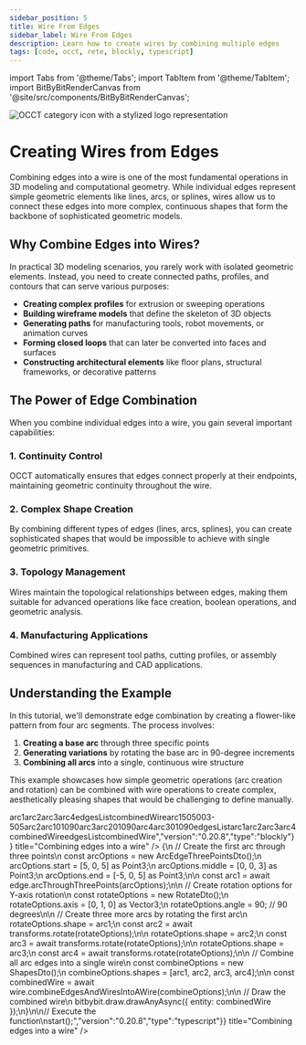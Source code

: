 ```yaml
---
sidebar_position: 5
title: Wire From Edges
sidebar_label: Wire From Edges
description: Learn how to create wires by combining multiple edges
tags: [code, occt, rete, blockly, typescript]
---
```


import Tabs from '@theme/Tabs';
import TabItem from '@theme/TabItem';
import BitByBitRenderCanvas from '@site/src/components/BitByBitRenderCanvas';

<img 
  class="category-icon-small" 
  src="https://s.bitbybit.dev/assets/icons/white/occt-icon.svg" 
  alt="OCCT category icon with a stylized logo representation" 
  title="OCCT category icon" />

# Creating Wires from Edges

Combining edges into a wire is one of the most fundamental operations in 3D modeling and computational geometry. While individual edges represent simple geometric elements like lines, arcs, or splines, wires allow us to connect these edges into more complex, continuous shapes that form the backbone of sophisticated geometric models.

## Why Combine Edges into Wires?

In practical 3D modeling scenarios, you rarely work with isolated geometric elements. Instead, you need to create connected paths, profiles, and contours that can serve various purposes:

- **Creating complex profiles** for extrusion or sweeping operations
- **Building wireframe models** that define the skeleton of 3D objects
- **Generating paths** for manufacturing tools, robot movements, or animation curves
- **Forming closed loops** that can later be converted into faces and surfaces
- **Constructing architectural elements** like floor plans, structural frameworks, or decorative patterns

## The Power of Edge Combination

When you combine individual edges into a wire, you gain several important capabilities:

### 1. **Continuity Control**
OCCT automatically ensures that edges connect properly at their endpoints, maintaining geometric continuity throughout the wire.

### 2. **Complex Shape Creation**
By combining different types of edges (lines, arcs, splines), you can create sophisticated shapes that would be impossible to achieve with single geometric primitives.

### 3. **Topology Management**
Wires maintain the topological relationships between edges, making them suitable for advanced operations like face creation, boolean operations, and geometric analysis.

### 4. **Manufacturing Applications**
Combined wires can represent tool paths, cutting profiles, or assembly sequences in manufacturing and CAD applications.

## Understanding the Example

In this tutorial, we'll demonstrate edge combination by creating a flower-like pattern from four arc segments. The process involves:

1. **Creating a base arc** through three specific points
2. **Generating variations** by rotating the base arc in 90-degree increments
3. **Combining all arcs** into a single, continuous wire structure

This example showcases how simple geometric operations (arc creation and rotation) can be combined with wire operations to create complex, aesthetically pleasing shapes that would be challenging to define manually.

<Tabs groupId="combine-edges-into-wire">
<TabItem value="rete" label="Rete">
    <BitByBitRenderCanvas
    requireManualStart={true}
    script={{"script":"{\"id\":\"rete-v2-json\",\"nodes\":{\"d3eae5ce6dc65c7d\":{\"id\":\"d3eae5ce6dc65c7d\",\"name\":\"bitbybit.occt.shapes.edge.arcThroughThreePoints\",\"customName\":\"arc through three points\",\"async\":true,\"drawable\":true,\"data\":{\"genericNodeData\":{\"hide\":true,\"oneOnOne\":false,\"flatten\":0,\"forceExecution\":false},\"start\":[0,0,0],\"middle\":[0,1,0],\"end\":[0,0,1]},\"inputs\":{\"start\":{\"connections\":[{\"node\":\"b0c0c10ad0f0b376\",\"output\":\"result\",\"data\":{}}]},\"middle\":{\"connections\":[{\"node\":\"b0f0ab88ce56530b\",\"output\":\"result\",\"data\":{}}]},\"end\":{\"connections\":[{\"node\":\"eb556be1eebab3e1\",\"output\":\"result\",\"data\":{}}]}},\"position\":[534.1448402109038,379.3579836100596]},\"b0c0c10ad0f0b376\":{\"id\":\"b0c0c10ad0f0b376\",\"name\":\"bitbybit.vector.vectorXYZ\",\"customName\":\"vector xyz\",\"async\":false,\"drawable\":true,\"data\":{\"genericNodeData\":{\"hide\":true,\"oneOnOne\":false,\"flatten\":0,\"forceExecution\":false},\"x\":5,\"y\":0,\"z\":5},\"inputs\":{},\"position\":[94.57403303556532,90.44351868458702]},\"b0f0ab88ce56530b\":{\"id\":\"b0f0ab88ce56530b\",\"name\":\"bitbybit.vector.vectorXYZ\",\"customName\":\"vector xyz\",\"async\":false,\"drawable\":true,\"data\":{\"genericNodeData\":{\"hide\":true,\"oneOnOne\":false,\"flatten\":0,\"forceExecution\":false},\"x\":0,\"y\":0,\"z\":3},\"inputs\":{},\"position\":[89.45148079042713,428.0205711278293]},\"eb556be1eebab3e1\":{\"id\":\"eb556be1eebab3e1\",\"name\":\"bitbybit.vector.vectorXYZ\",\"customName\":\"vector xyz\",\"async\":false,\"drawable\":true,\"data\":{\"genericNodeData\":{\"hide\":true,\"oneOnOne\":false,\"flatten\":0,\"forceExecution\":false},\"x\":-5,\"y\":0,\"z\":5},\"inputs\":{},\"position\":[96.3359847306213,789.091745319537]},\"813ef50a24796266\":{\"id\":\"813ef50a24796266\",\"name\":\"bitbybit.occt.transforms.rotate\",\"customName\":\"rotate\",\"async\":true,\"drawable\":true,\"data\":{\"genericNodeData\":{\"hide\":true,\"oneOnOne\":false,\"flatten\":0,\"forceExecution\":false},\"axis\":[0,0,1],\"angle\":90},\"inputs\":{\"shape\":{\"connections\":[{\"node\":\"d3eae5ce6dc65c7d\",\"output\":\"result\",\"data\":{}}]},\"axis\":{\"connections\":[{\"node\":\"639ad3b9d7d8fb96\",\"output\":\"result\",\"data\":{}}]}},\"position\":[979.2191844359841,528.0582678468946]},\"639ad3b9d7d8fb96\":{\"id\":\"639ad3b9d7d8fb96\",\"name\":\"bitbybit.vector.vectorXYZ\",\"customName\":\"vector xyz\",\"async\":false,\"drawable\":true,\"data\":{\"genericNodeData\":{\"hide\":true,\"oneOnOne\":false,\"flatten\":0,\"forceExecution\":false},\"x\":0,\"y\":1,\"z\":0},\"inputs\":{},\"position\":[544.652073196799,1052.9517323029297]},\"83256d1d59d91e85\":{\"id\":\"83256d1d59d91e85\",\"name\":\"bitbybit.occt.transforms.rotate\",\"customName\":\"rotate\",\"async\":true,\"drawable\":true,\"data\":{\"genericNodeData\":{\"hide\":true,\"oneOnOne\":false,\"flatten\":0,\"forceExecution\":false},\"axis\":[0,0,1],\"angle\":90},\"inputs\":{\"shape\":{\"connections\":[{\"node\":\"813ef50a24796266\",\"output\":\"result\",\"data\":{}}]},\"axis\":{\"connections\":[{\"node\":\"639ad3b9d7d8fb96\",\"output\":\"result\",\"data\":{}}]}},\"position\":[1396.0370000621306,710.2873028136673]},\"46a4c9a430a67a38\":{\"id\":\"46a4c9a430a67a38\",\"name\":\"bitbybit.occt.transforms.rotate\",\"customName\":\"rotate\",\"async\":true,\"drawable\":true,\"data\":{\"genericNodeData\":{\"hide\":true,\"oneOnOne\":false,\"flatten\":0,\"forceExecution\":false},\"axis\":[0,0,1],\"angle\":90},\"inputs\":{\"shape\":{\"connections\":[{\"node\":\"83256d1d59d91e85\",\"output\":\"result\",\"data\":{}}]},\"axis\":{\"connections\":[{\"node\":\"639ad3b9d7d8fb96\",\"output\":\"result\",\"data\":{}}]}},\"position\":[1779.8751584275665,993.0350632431747]},\"d9118ec2955d5d74\":{\"id\":\"d9118ec2955d5d74\",\"name\":\"bitbybit.lists.createList\",\"customName\":\"create list\",\"data\":{},\"inputs\":{\"listElements\":{\"connections\":[{\"node\":\"d3eae5ce6dc65c7d\",\"output\":\"result\",\"data\":{}},{\"node\":\"813ef50a24796266\",\"output\":\"result\",\"data\":{}},{\"node\":\"83256d1d59d91e85\",\"output\":\"result\",\"data\":{}},{\"node\":\"46a4c9a430a67a38\",\"output\":\"result\",\"data\":{}}]}},\"position\":[2251.1631148261968,392.62231116107625]},\"4aa103865a33f040\":{\"id\":\"4aa103865a33f040\",\"name\":\"bitbybit.occt.shapes.wire.combineEdgesAndWiresIntoAWire\",\"customName\":\"combine edges and wires into a wire\",\"async\":true,\"drawable\":true,\"data\":{\"genericNodeData\":{\"hide\":false,\"oneOnOne\":false,\"flatten\":0,\"forceExecution\":false}},\"inputs\":{\"shapes\":{\"connections\":[{\"node\":\"d9118ec2955d5d74\",\"output\":\"list\",\"data\":{}}]}},\"position\":[2635.0126636293408,351.4568381003743]}}}","version":"0.20.8","type":"rete"}}
    title="Combining edges into a wire"
    />
</TabItem>
<TabItem value="blockly" label="Blockly">
  <BitByBitRenderCanvas
    requireManualStart={true}
    script={{"script":"<xml xmlns=\"https://developers.google.com/blockly/xml\"><variables><variable id=\"arc1\">arc1</variable><variable id=\"arc2\">arc2</variable><variable id=\"arc3\">arc3</variable><variable id=\"arc4\">arc4</variable><variable id=\"edgesList\">edgesList</variable><variable id=\"combinedWire\">combinedWire</variable></variables><block type=\"variables_set\" id=\"create_arc1\" x=\"50\" y=\"50\"><field name=\"VAR\" id=\"arc1\">arc1</field><value name=\"VALUE\"><block type=\"bitbybit.occt.shapes.edge.arcThroughThreePoints\" id=\"arc_through_three_points\"><value name=\"Start\"><block type=\"bitbybit.point.pointXYZ\" id=\"arc_start\"><value name=\"X\"><block type=\"math_number\" id=\"start_x\"><field name=\"NUM\">5</field></block></value><value name=\"Y\"><block type=\"math_number\" id=\"start_y\"><field name=\"NUM\">0</field></block></value><value name=\"Z\"><block type=\"math_number\" id=\"start_z\"><field name=\"NUM\">5</field></block></value></block></value><value name=\"Middle\"><block type=\"bitbybit.point.pointXYZ\" id=\"arc_middle\"><value name=\"X\"><block type=\"math_number\" id=\"middle_x\"><field name=\"NUM\">0</field></block></value><value name=\"Y\"><block type=\"math_number\" id=\"middle_y\"><field name=\"NUM\">0</field></block></value><value name=\"Z\"><block type=\"math_number\" id=\"middle_z\"><field name=\"NUM\">3</field></block></value></block></value><value name=\"End\"><block type=\"bitbybit.point.pointXYZ\" id=\"arc_end\"><value name=\"X\"><block type=\"math_number\" id=\"end_x\"><field name=\"NUM\">-5</field></block></value><value name=\"Y\"><block type=\"math_number\" id=\"end_y\"><field name=\"NUM\">0</field></block></value><value name=\"Z\"><block type=\"math_number\" id=\"end_z\"><field name=\"NUM\">5</field></block></value></block></value></block></value><next><block type=\"variables_set\" id=\"create_arc2\" x=\"50\" y=\"150\"><field name=\"VAR\" id=\"arc2\">arc2</field><value name=\"VALUE\"><block type=\"bitbybit.occt.transforms.rotate\" id=\"rotate_arc_90_1\"><value name=\"Shape\"><block type=\"variables_get\" id=\"get_arc1_for_rotate\"><field name=\"VAR\" id=\"arc1\">arc1</field></block></value><value name=\"Axis\"><block type=\"bitbybit.vector.vectorXYZ\" id=\"rotation_axis_1\"><value name=\"X\"><block type=\"math_number\" id=\"axis_x_1\"><field name=\"NUM\">0</field></block></value><value name=\"Y\"><block type=\"math_number\" id=\"axis_y_1\"><field name=\"NUM\">1</field></block></value><value name=\"Z\"><block type=\"math_number\" id=\"axis_z_1\"><field name=\"NUM\">0</field></block></value></block></value><value name=\"Angle\"><block type=\"math_number\" id=\"rotation_angle_1\"><field name=\"NUM\">90</field></block></value></block></value><next><block type=\"variables_set\" id=\"create_arc3\" x=\"50\" y=\"250\"><field name=\"VAR\" id=\"arc3\">arc3</field><value name=\"VALUE\"><block type=\"bitbybit.occt.transforms.rotate\" id=\"rotate_arc_90_2\"><value name=\"Shape\"><block type=\"variables_get\" id=\"get_arc2_for_rotate\"><field name=\"VAR\" id=\"arc2\">arc2</field></block></value><value name=\"Axis\"><block type=\"bitbybit.vector.vectorXYZ\" id=\"rotation_axis_2\"><value name=\"X\"><block type=\"math_number\" id=\"axis_x_2\"><field name=\"NUM\">0</field></block></value><value name=\"Y\"><block type=\"math_number\" id=\"axis_y_2\"><field name=\"NUM\">1</field></block></value><value name=\"Z\"><block type=\"math_number\" id=\"axis_z_2\"><field name=\"NUM\">0</field></block></value></block></value><value name=\"Angle\"><block type=\"math_number\" id=\"rotation_angle_2\"><field name=\"NUM\">90</field></block></value></block></value><next><block type=\"variables_set\" id=\"create_arc4\" x=\"50\" y=\"350\"><field name=\"VAR\" id=\"arc4\">arc4</field><value name=\"VALUE\"><block type=\"bitbybit.occt.transforms.rotate\" id=\"rotate_arc_90_3\"><value name=\"Shape\"><block type=\"variables_get\" id=\"get_arc3_for_rotate\"><field name=\"VAR\" id=\"arc3\">arc3</field></block></value><value name=\"Axis\"><block type=\"bitbybit.vector.vectorXYZ\" id=\"rotation_axis_3\"><value name=\"X\"><block type=\"math_number\" id=\"axis_x_3\"><field name=\"NUM\">0</field></block></value><value name=\"Y\"><block type=\"math_number\" id=\"axis_y_3\"><field name=\"NUM\">1</field></block></value><value name=\"Z\"><block type=\"math_number\" id=\"axis_z_3\"><field name=\"NUM\">0</field></block></value></block></value><value name=\"Angle\"><block type=\"math_number\" id=\"rotation_angle_3\"><field name=\"NUM\">90</field></block></value></block></value><next><block type=\"variables_set\" id=\"create_edges_list\" x=\"50\" y=\"450\"><field name=\"VAR\" id=\"edgesList\">edgesList</field><value name=\"VALUE\"><block type=\"lists_create_with\" id=\"create_list_with_arcs\"><mutation items=\"4\"></mutation><value name=\"ADD0\"><block type=\"variables_get\" id=\"get_arc1_for_list\"><field name=\"VAR\" id=\"arc1\">arc1</field></block></value><value name=\"ADD1\"><block type=\"variables_get\" id=\"get_arc2_for_list\"><field name=\"VAR\" id=\"arc2\">arc2</field></block></value><value name=\"ADD2\"><block type=\"variables_get\" id=\"get_arc3_for_list\"><field name=\"VAR\" id=\"arc3\">arc3</field></block></value><value name=\"ADD3\"><block type=\"variables_get\" id=\"get_arc4_for_list\"><field name=\"VAR\" id=\"arc4\">arc4</field></block></value></block></value><next><block type=\"variables_set\" id=\"combine_edges_into_wire\" x=\"50\" y=\"550\"><field name=\"VAR\" id=\"combinedWire\">combinedWire</field><value name=\"VALUE\"><block type=\"bitbybit.occt.shapes.wire.combineEdgesAndWiresIntoAWire\" id=\"combine_edges_wire\"><value name=\"Shapes\"><block type=\"variables_get\" id=\"get_edges_list\"><field name=\"VAR\" id=\"edgesList\">edgesList</field></block></value></block></value><next><block type=\"bitbybit.draw.drawAnyAsyncNoReturn\" id=\"draw_combined_wire\" x=\"50\" y=\"650\"><value name=\"Entity\"><block type=\"variables_get\" id=\"get_combined_wire\"><field name=\"VAR\" id=\"combinedWire\">combinedWire</field></block></value></block></next></block></next></block></next></block></next></block></next></block></next></block></xml>","version":"0.20.8","type":"blockly"}}
    title="Combining edges into a wire"
    />
</TabItem>
<TabItem value="typescript" label="TypeScript">
<BitByBitRenderCanvas
    requireManualStart={true}
    script={{"script":"// Import required DTOs and types for edge and wire creation\nconst { ArcEdgeThreePointsDto, RotateDto, ShapesDto } = Bit.Inputs.OCCT;\ntype Point3 = Bit.Inputs.Base.Point3;\ntype Vector3 = Bit.Inputs.Base.Vector3;\ntype TopoDSShapePointer = Bit.Inputs.OCCT.TopoDSShapePointer;\ntype TopoDSEdgePointer = Bit.Inputs.OCCT.TopoDSEdgePointer;\n\n// Get access to OCCT edge, wire, and transform functions\nconst { edge, wire } = bitbybit.occt.shapes;\nconst { transforms } = bitbybit.occt;\n\n// Define the main function to create a wire from multiple edges\nconst start = async () => {\n    // Create the first arc through three points\n    const arcOptions = new ArcEdgeThreePointsDto();\n    arcOptions.start = [5, 0, 5] as Point3;\n    arcOptions.middle = [0, 0, 3] as Point3;\n    arcOptions.end = [-5, 0, 5] as Point3;\n\n    const arc1 = await edge.arcThroughThreePoints(arcOptions);\n\n    // Create rotation options for Y-axis rotation\n    const rotateOptions = new RotateDto<TopoDSShapePointer>();\n    rotateOptions.axis = [0, 1, 0] as Vector3;\n    rotateOptions.angle = 90; // 90 degrees\n\n    // Create three more arcs by rotating the first arc\n    rotateOptions.shape = arc1;\n    const arc2 = await transforms.rotate(rotateOptions);\n\n    rotateOptions.shape = arc2;\n    const arc3 = await transforms.rotate(rotateOptions);\n\n    rotateOptions.shape = arc3;\n    const arc4 = await transforms.rotate(rotateOptions);\n\n    // Combine all arc edges into a single wire\n    const combineOptions = new ShapesDto<TopoDSEdgePointer>();\n    combineOptions.shapes = [arc1, arc2, arc3, arc4];\n\n    const combinedWire = await wire.combineEdgesAndWiresIntoAWire(combineOptions);\n\n    // Draw the combined wire\n    bitbybit.draw.drawAnyAsync({ entity: combinedWire });\n}\n\n// Execute the function\nstart();","version":"0.20.8","type":"typescript"}}
    title="Combining edges into a wire"
    />
</TabItem>
</Tabs>
